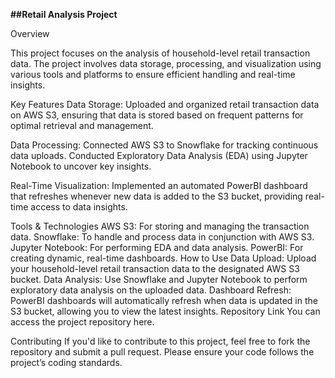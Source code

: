 **##Retail Analysis Project**

Overview

This project focuses on the analysis of household-level retail transaction data. The project involves data storage, processing, and visualization using various tools and platforms to ensure efficient handling and real-time insights.

Key Features
Data Storage: Uploaded and organized retail transaction data on AWS S3, ensuring that data is stored based on frequent patterns for optimal retrieval and management.

Data Processing: Connected AWS S3 to Snowflake for tracking continuous data uploads. Conducted Exploratory Data Analysis (EDA) using Jupyter Notebook to uncover key insights.

Real-Time Visualization: Implemented an automated PowerBI dashboard that refreshes whenever new data is added to the S3 bucket, providing real-time access to data insights.

Tools & Technologies
AWS S3: For storing and managing the transaction data.
Snowflake: To handle and process data in conjunction with AWS S3.
Jupyter Notebook: For performing EDA and data analysis.
PowerBI: For creating dynamic, real-time dashboards.
How to Use
Data Upload: Upload your household-level retail transaction data to the designated AWS S3 bucket.
Data Analysis: Use Snowflake and Jupyter Notebook to perform exploratory data analysis on the uploaded data.
Dashboard Refresh: PowerBI dashboards will automatically refresh when data is updated in the S3 bucket, allowing you to view the latest insights.
Repository Link
You can access the project repository here.

Contributing
If you'd like to contribute to this project, feel free to fork the repository and submit a pull request. Please ensure your code follows the project’s coding standards.
